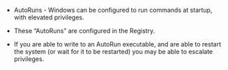 - AutoRuns - Windows can be configured to run commands at startup, with elevated privileges.

- These “AutoRuns” are configured in the Registry.

- If you are able to write to an AutoRun executable, and are able to restart the system (or wait for it to be restarted) you may be able to escalate privileges.


